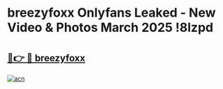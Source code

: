 # breezyfoxx Onlyfans Leaked - New Video & Photos March 2025 !8lzpd

# <h2><a href="https://3dvsmh.iuczelnia.edu.pl?title=breezyfoxx&ref=8lzpd">🔗👉 🔴 breezyfoxx</a></h2>

[![acn](https://github.com/user-attachments/assets/0f9c940e-d8b0-45ae-aac7-cd30a18b3e1c)](https://3dvsmh.iuczelnia.edu.pl?title=breezyfoxx&ref=8lzpd)

